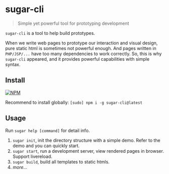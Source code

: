 # sugar-cli

> Simple yet powerful tool for prototyping development

`sugar-cli` is a tool to help build prototypes.

When we write web pages to prototype our interaction and visual design, pure static html is sometimes not powerful enough. And pages written in `PHP/JSP/...` have too many dependencies to work correctly. So, this is why `sugar-cli` appeared, and it provides powerful capabilities with simple syntax.

## Install

[![NPM](https://nodei.co/npm/sugar-cli.png?compact=true)](https://nodei.co/npm/sugar-cli/)

Recommend to install globally: `[sudo] npm i -g sugar-cli@latest`

## Usage

Run `sugar help [command]` for detail info.

1. `sugar init`, init the directory structure with a simple demo. Refer to the demo and you can quickly start.
2. `sugar start`, run a development server, view rendered pages in browser. Support livereload.
3. `sugar build`, build all templates to static htmls.
4. *more...*
